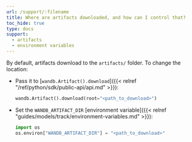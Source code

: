 ```yaml
---
url: /support/:filename
title: Where are artifacts downloaded, and how can I control that?
toc_hide: true
type: docs
support:
  - artifacts
  - environment variables
---
```


By default, artifacts download to the `artifacts/` folder. To change the location:

- Pass it to [`wandb.Artifact().download`]({{< relref "/ref/python/sdk/public-api/api.md" >}}):

    ```python
    wandb.Artifact().download(root="<path_to_download>")
    ```

- Set the `WANDB_ARTIFACT_DIR` [environment variable]({{< relref "guides/models/track/environment-variables.md" >}}):

    ```python
    import os
    os.environ["WANDB_ARTIFACT_DIR"] = "<path_to_download>"
    ```